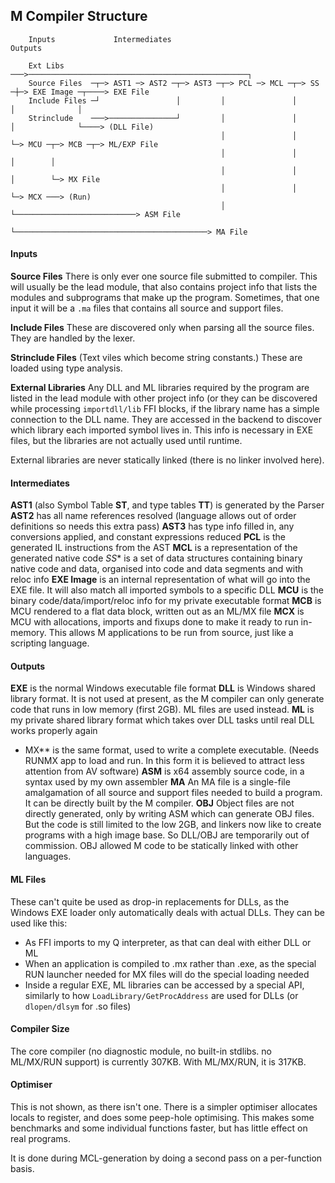 ## M Compiler Structure

````
    Inputs             Intermediates                                                         Outputs

    Ext Libs      ───>─────────────────────────────────────────────────┐
    Source Files  ─┬─> AST1 ─> AST2 ─┬─> AST3 ─┬─> PCL ─> MCL ─┬─> SS ─┼─> EXE Image ─┬────> EXE File
    Include Files ─┘                 │         │               │       │              │
    Strinclude    ───>───────────────┘         │               │       │              └────> (DLL File)
                                               │               │       └─> MCU ─┬─> MCB ─┬─> ML/EXP File
                                               │               │                │        │
                                               │               │                │        └─> MX File
                                               │               │                └─> MCX ───> (Run)
                                               │               └───────────────────────────> ASM File
                                               └───────────────────────────────────────────> MA File
````

#### Inputs

**Source Files** There is only ever one source file submitted to compiler. This will usually be the lead module, that also contains project info that lists the modules and subprograms that make up the program. Sometimes, that one input it will be a `.ma` files that contains all source and support files.

**Include Files** These are discovered only when parsing all the source files. They are handled by the lexer.

**Strinclude Files** (Text viles which become string constants.) These are loaded using type analysis.

**External Libraries** Any DLL and ML libraries required by the program are listed in the lead module with other project info (or they can be discovered while processing `importdll/lib` FFI blocks, if the library name has a simple connection to the DLL name. They are accessed in the backend to discover which library each imported symbol lives in. This info is necessary in EXE files, but the libraries are not actually used until runtime.

External libraries are never statically linked (there is no linker involved here).

#### Intermediates

**AST1** (also Symbol Table **ST**, and type tables **TT**) is generated by the Parser
**AST2** has all name references resolved (language allows out of order definitions so needs this extra pass)
**AST3** has type info filled in, any conversions applied, and constant expressions reduced
**PCL** is the generated IL instructions from the AST
**MCL** is a representation of the generated native code
*SS** is a set of data structures containing binary native code and data, organised into code and data segments and with reloc info
**EXE Image** is an internal representation of what will go into the EXE file. It will also match all imported symbols to a specific DLL
**MCU** is the binary code/data/import/reloc info for my private executable format
**MCB** is MCU rendered to a flat data block, written out as an ML/MX file
**MCX** is MCU with allocations, imports and fixups done to make it ready to run
  in-memory. This allows M applications to be run from source, just like a scripting language.

#### Outputs

**EXE** is the normal Windows executable file format
**DLL** is Windows shared library format. It is not used at present, as the M compiler can only generate code that runs in low memory (first 2GB). ML files are used instead.
**ML** is my private shared library format which takes over DLL tasks until real DLL works properly again
* MX** is the same format, used to write a complete executable. (Needs RUNMX app to load and run. In this form it is believed to attract less attention from AV software)
**ASM** is x64 assembly source code, in a syntax used by my own assembler
**MA** An MA file is a single-file amalgamation of all source and support files needed to build a program. It can be directly built  by the M compiler.
**OBJ** Object files are not directly generated, only by writing ASM which can generate OBJ files. But the code is still limited to the low 2GB, and linkers now like to create programs with a high image base. So DLL/OBJ are temporarily out of commission. OBJ allowed M code to be statically linked with other languages.

#### ML Files

These can't quite be used as drop-in replacements for DLLs, as the Windows EXE loader
only automatically deals with actual DLLs. They can be used like this:

* As FFI imports to my Q interpreter, as that can deal with either DLL or ML
* When an application is compiled to .mx rather than .exe, as the special RUN launcher needed for MX files will do the special loading needed
* Inside a regular EXE, ML libraries can be accessed by a special API,   similarly to how `LoadLibrary/GetProcAddress` are used for DLLs (or `dlopen/dlsym`
  for .so files)

#### Compiler Size

The core compiler (no diagnostic module, no built-in stdlibs. no ML/MX/RUN support) is currently 307KB. With ML/MX/RUN, it is 317KB.

#### Optimiser

This is not shown, as there isn't one. There is a simpler optimiser allocates locals to register, and does some peep-hole optimising. This makes some benchmarks and some individual functions faster, but has little effect on real programs.

It is done during MCL-generation by doing a second pass on a per-function basis.
